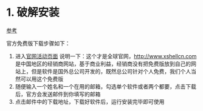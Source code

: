 # 1. 破解安装
[参考](https://www.52pojie.cn/thread-1143576-1-1.html)

官方免费版下载步骤如下：
1. 进入[官网活动页面](https://www.netsarang.com/zh/free-for-home-school/)
    说明一下：这个才是全球官网，http://www.xshellcn.com 是中国地区的经销商网站，基于商业利益，经销商没有把免费版放到自己的网站上，但是软件是国外总公司开发的，既然总公司针对个人免费，我们个人当然可以用这个免费版
2. 随便输入一个姓名和一个在用的邮箱，勾选单个软件或者两个都要，点击下载后，官方会发送邮件到你填写的邮箱
3. 点击邮件中的下载地址，下载好软件后，运行安装完毕即可使用
